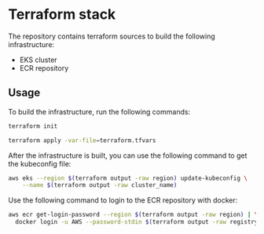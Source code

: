 # Terraform stack 

The repository contains terraform sources to build the following infrastructure:
* EKS cluster
* ECR repository


## Usage 
To build the infrastructure, run the following commands:
```bash
terraform init
```

```bash
terraform apply -var-file=terraform.tfvars
```

After the infrastructure is built, you can use the following command to get the kubeconfig file:
```bash
aws eks --region $(terraform output -raw region) update-kubeconfig \
    --name $(terraform output -raw cluster_name)
```

Use the following command to login to the ECR repository with docker:
```bash
aws ecr get-login-password --region $(terraform output -raw region) | \
  docker login -u AWS --password-stdin $(terraform output -raw registry_repository_url)
```



